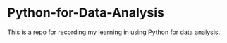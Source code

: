 # Python-for-Data-Analysis

This is a repo for recording my learning in using Python for data analysis.